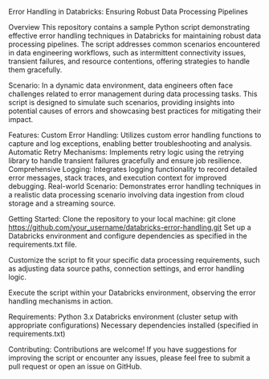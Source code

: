Error Handling in Databricks: Ensuring Robust Data Processing Pipelines

Overview
This repository contains a sample Python script demonstrating effective error handling techniques in Databricks for maintaining robust data processing pipelines.
The script addresses common scenarios encountered in data engineering workflows, such as intermittent connectivity issues,
transient failures, and resource contentions, offering strategies to handle them gracefully.

Scenario:
In a dynamic data environment, data engineers often face challenges related to error management during data processing tasks. 
This script is designed to simulate such scenarios,
providing insights into potential causes of errors and showcasing best practices for mitigating their impact.

Features: 
Custom Error Handling: Utilizes custom error handling functions to capture and log exceptions, enabling better troubleshooting and analysis.
Automatic Retry Mechanisms: Implements retry logic using the retrying library to handle transient failures gracefully and ensure job resilience.
Comprehensive Logging: Integrates logging functionality to record detailed error messages, stack traces, and execution context for improved debugging.
Real-world Scenario: Demonstrates error handling techniques in a realistic data processing scenario involving data ingestion from cloud storage and a streaming source.

Getting Started: 
Clone the repository to your local machine:
git clone https://github.com/your_username/databricks-error-handling.git
Set up a Databricks environment and configure dependencies as specified in the requirements.txt file.

Customize the script to fit your specific data processing requirements, such as adjusting data source paths, connection settings, and error handling logic.

Execute the script within your Databricks environment, observing the error handling mechanisms in action.

Requirements: 
Python 3.x
Databricks environment (cluster setup with appropriate configurations)
Necessary dependencies installed (specified in requirements.txt)

Contributing: 
Contributions are welcome! If you have suggestions for improving the script or encounter any issues, 
please feel free to submit a pull request or open an issue on GitHub.
